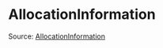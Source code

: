 # AllocationInformation

Source: [AllocationInformation](../../../csrc/device_lower/pass/allocation.cpp#L1071)

